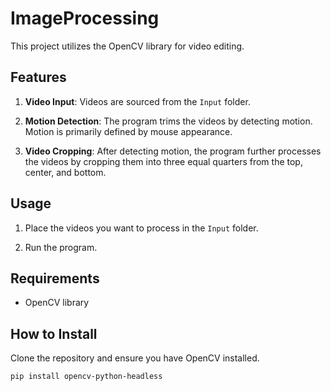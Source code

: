 # ImageProcessing

This project utilizes the OpenCV library for video editing.

## Features

1. **Video Input**: Videos are sourced from the `Input` folder.

2. **Motion Detection**: The program trims the videos by detecting motion. Motion is primarily defined by mouse appearance.

3. **Video Cropping**: After detecting motion, the program further processes the videos by cropping them into three equal quarters from the top, center, and bottom.

## Usage

1. Place the videos you want to process in the `Input` folder.

2. Run the program.

## Requirements

- OpenCV library

## How to Install

Clone the repository and ensure you have OpenCV installed.

```bash
pip install opencv-python-headless
